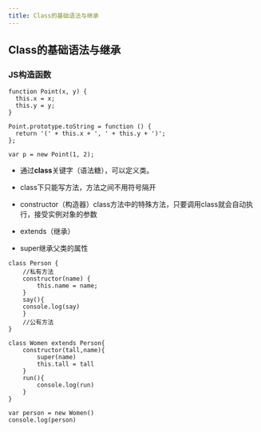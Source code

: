 ```yaml
---
title: Class的基础语法与继承
---
```


## Class的基础语法与继承

### JS构造函数

```
function Point(x, y) {
  this.x = x;
  this.y = y;
}

Point.prototype.toString = function () {
  return '(' + this.x + ', ' + this.y + ')';
};

var p = new Point(1, 2);
```

 - 通过**class**关键字（语法糖），可以定义类。

 - class下只能写方法，方法之间不用符号隔开

 - constructor（构造器）class方法中的特殊方法，只要调用class就会自动执行，接受实例对象的参数

 - extends（继承）

 - super继承父类的属性

```
class Person {
	//私有方法
	constructor(name) {
		this.name = name;
	}
	say(){
	console.log(say)
	}
	//公有方法
}

class Women extends Person{
	constructor(tall,name){
		super(name)
		this.tall = tall
	}
	run(){
		console.log(run)
	}
}

var person = new Women()
console.log(person)
```